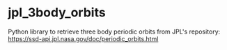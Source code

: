 # jpl_3body_orbits
Python library to retrieve three body periodic orbits from JPL's repository: https://ssd-api.jpl.nasa.gov/doc/periodic_orbits.html
